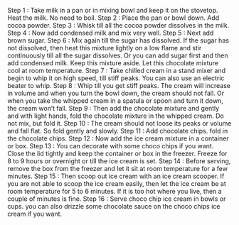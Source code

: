 Step 1 :
Take milk in a pan or in mixing bowl and keep it on the stovetop. Heat the milk. No need to boil.
Step 2 :
Place the pan or bowl down. Add cocoa powder.
Step 3 :
Whisk till all the cocoa powder dissolves in the milk.
Step 4 :
Now add condensed milk and mix very well.
Step 5 :
Next add brown sugar.
Step 6 :
Mix again till the sugar has dissolved. If the sugar has not dissolved, then heat this mixture lightly on a low flame and stir continuously till all the sugar dissolves. Or you can add sugar first and then add condensed milk. Keep this mixture aside. Let this chocolate mixture cool at room temperature.
Step 7 :
Take chilled cream in a stand mixer and begin to whip it on high speed, till stiff peaks. You can also use an electric beater to whip.
Step 8 :
Whip till you get stiff peaks. The cream will increase in volume and when you turn the bowl down, the cream should not fall. Or when you take the whipped cream in a spatula or spoon and turn it down, the cream won’t fall.
Step 9 :
 Then add the chocolate mixture and gently and with light hands, fold the chocolate mixture in the whipped cream. Do not mix, but fold it.
Step 10 :
 The cream should not loose its peaks or volume and fall flat. So fold gently and slowly.
Step 11 :
Add chocolate chips. fold in the chocolate chips.
Step 12 : 
Now add the ice cream mixture in a container or box.
Step 13 :
You can decorate with some choco chips if you want. Close the lid tightly and keep the container or box in the freezer. Freeze for 8 to 9 hours or overnight or till the ice cream is set.
Step 14 :
Before serving, remove the box from the freezer and let it sit at room temperature for a few minutes.
Step 15 :
 Then scoop out ice cream with an ice cream scooper. If you are not able to scoop the ice cream easily, then let the ice cream be at room temperature for 5 to 6 minutes. If it is too hot where you live, then a couple of minutes is fine.
Step 16 :
 Serve choco chip ice cream in bowls or cups. you can also drizzle some chocolate sauce on the choco chips ice cream if you want.